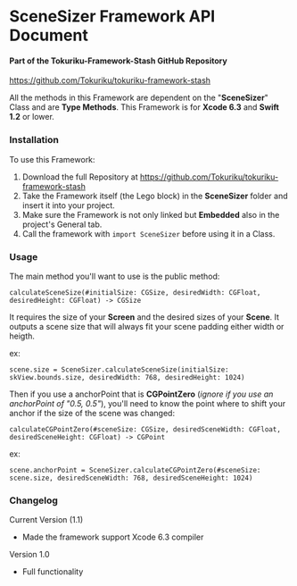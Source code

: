 # SceneSizer Framework API Document
#### Part of the Tokuriku-Framework-Stash GitHub Repository
https://github.com/Tokuriku/tokuriku-framework-stash

All the methods in this Framework are dependent on the "**SceneSizer**" Class and are **Type Methods**. This Framework is for **Xcode 6.3** and **Swift 1.2** or lower.

### Installation
To use this Framework:

1. Download the full Repository at https://github.com/Tokuriku/tokuriku-framework-stash
2. Take the Framework itself (the Lego block) in the **SceneSizer** folder and insert it into your project.
3. Make sure the Framework is not only linked but **Embedded** also in the project's General tab.
4. Call the framework with `import SceneSizer` before using it in a Class.

### Usage
The main method you'll want to use is the public method:

    calculateSceneSize(#initialSize: CGSize, desiredWidth: CGFloat, desiredHeight: CGFloat) -> CGSize

It requires the size of your **Screen** and the desired sizes of your **Scene**. It outputs a scene size that will always fit your scene padding either width or heigth.

ex:

    scene.size = SceneSizer.calculateSceneSize(initialSize: skView.bounds.size, desiredWidth: 768, desiredHeight: 1024)

Then if you use a anchorPoint that is **CGPointZero** (*ignore if you use an anchorPoint of "0.5, 0.5"*), you'll need to know the point where to shift your anchor if the size of the scene was changed:

    calculateCGPointZero(#sceneSize: CGSize, desiredSceneWidth: CGFloat, desiredSceneHeight: CGFloat) -> CGPoint

ex:

    scene.anchorPoint = SceneSizer.calculateCGPointZero(#sceneSize: scene.size, desiredSceneWidth: 768, desiredSceneHeight: 1024)

### Changelog
Current Version (1.1)
- Made the framework support Xcode 6.3 compiler

Version 1.0
- Full functionality
